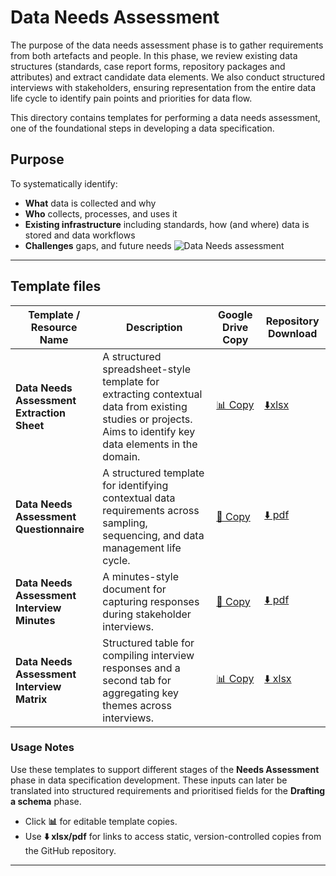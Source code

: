 # Data Needs Assessment

The purpose of the data needs assessment phase is to gather requirements from both artefacts and people. In this phase, we review existing data structures (standards, case report forms, repository packages and attributes) and extract candidate data elements. We also conduct structured interviews with stakeholders, ensuring representation from the entire data life cycle to identify pain points and priorities for data flow.

This directory contains templates for performing a data needs assessment, one of the foundational steps in developing a data specification. 

## Purpose
To systematically identify:
- **What** data is collected and why
- **Who** collects, processes, and uses it
- **Existing infrastructure** including standards, how (and where) data is stored and data workflows
- **Challenges** gaps, and future needs
![Data Needs assessment](https://github.com/cbarcl01/specification-development-training/blob/main/process/needs-assessment/dataNeedsAssessmentVisual.png)
---
## Template files

| **Template / Resource Name** | **Description** | **Google Drive Copy** | **Repository Download** |
|-------------------------------|-----------------|------------------------|--------------------------|
| **Data Needs Assessment Extraction Sheet** | A structured spreadsheet-style template for extracting contextual data from existing studies or projects. Aims to identify key data elements in the domain. | [📊 Copy](https://drive.google.com/...) | [⬇️xlsx](https://github.com/cbarcl01/specification-development-training/blob/main/templates/Data-needs-assessment-extraction-sheet.xlsx) |
| **Data Needs Assessment Questionnaire** | A structured template for identifying contextual data requirements across sampling, sequencing, and data management life cycle. | [📄 Copy](https://docs.google.com/document/d/1UjZZ9iY8o_whJpl_Bma3XZoeFI3xzf1_wgUVY-2bqK4/copy) | [⬇️ pdf](https://github.com/cbarcl01/specification-development-training/blob/main/templates/General-needs-assessment-questionnaire.pdf) |
| **Data Needs Assessment Interview Minutes** | A minutes-style document for capturing responses during stakeholder interviews. | [📄 Copy](https://docs.google.com/document/d/1759HVUyt3sEgG7-chMpWtABjjebfcx2GK-j1kW_RVc8/copy) | [⬇️ pdf](https://github.com/cbarcl01/specification-development-training/blob/main/templates/Needs-assessment-minutes.pdf) |
| **Data Needs Assessment Interview Matrix** | Structured table for compiling interview responses and a second tab for aggregating key themes across interviews. | [📊 Copy](https://drive.google.com/...) | [⬇️ xlsx](https://github.com/cbarcl01/specification-development-training/blob/main/templates/Needs-assessment-interview-matrix.xlsx) |

### Usage Notes
Use these templates to support different stages of the **Needs Assessment** phase in data specification development.  These inputs can later be translated into structured requirements and prioritised fields for the **Drafting a schema** phase.
- Click **📊** for editable template copies.  
- Use **⬇️ xlsx/pdf** for links to access static, version-controlled copies from the GitHub repository.  

---

